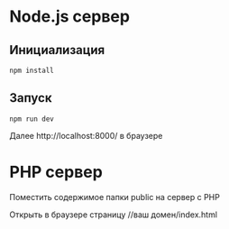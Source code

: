 # Node.js сервер

## Инициализация
```
npm install
```

## Запуск
```
npm run dev
```

Далее http://localhost:8000/ в браузере

# PHP сервер

Поместить содержимое папки public на сервер с PHP

Открыть в браузере страницу //ваш домен/index.html